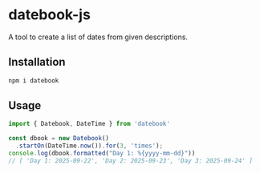 # datebook-js

A tool to create a list of dates from given descriptions.

## Installation

```bash
npm i datebook
```

## Usage

```ts
import { Datebook, DateTime } from 'datebook'

const dbook = new Datebook()
  .startOn(DateTime.now()).for(3, 'times');
console.log(dbook.formatted("Day 1: %{yyyy-mm-dd}"))
// [ 'Day 1: 2025-09-22', 'Day 2: 2025-09-23', 'Day 3: 2025-09-24' ]
```
